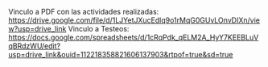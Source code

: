 Vinculo a PDF con las actividades realizadas: https://drive.google.com/file/d/1LJYetJXucEdlq9o1rMqG0GUvLOnvDIXn/view?usp=drive_link
Vinculo a Testeos: https://docs.google.com/spreadsheets/d/1cRqPdk_qELM2A_HyY7KEEBLuVqBRdzWU/edit?usp=drive_link&ouid=112218358821606137903&rtpof=true&sd=true
